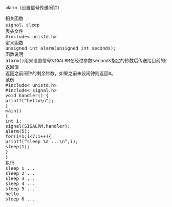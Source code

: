 alarm（设置信号传送闹钟）
<pre>相关函数
signal，sleep
表头文件
#include< unistd.h>
定义函数
unsigned int alarm(unsigned int seconds);
函数说明
alarm()用来设置信号SIGALRM在经过参数seconds指定的秒数后传送给目前的进程。如果参数seconds 为0，则之前设置的闹钟会被取消，并将剩下的时间返回。
返回值
返回之前闹钟的剩余秒数，如果之前未设闹钟则返回0。
范例
#include< unistd.h>
#include< signal.h>
void handler() {
printf(“hello\n”);
}
main()
{
int i;
signal(SIGALRM,handler);
alarm(5);
for(i=1;i<7;i++){
printf(“sleep %d ...\n”,i);
sleep(1);
}
}
执行
sleep 1 ...
sleep 2 ...
sleep 3 ...
sleep 4 ...
sleep 5 ...
hello
sleep 6 ...</pre>